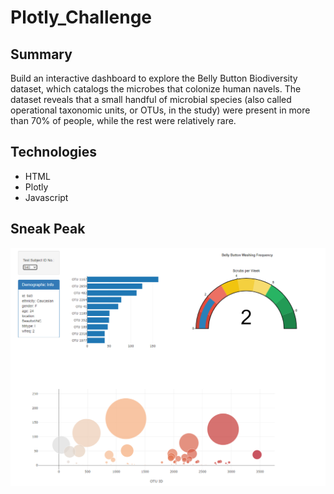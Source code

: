 # Plotly_Challenge

## Summary
Build an interactive dashboard to explore the Belly Button Biodiversity dataset, which catalogs the microbes that colonize human navels.
The dataset reveals that a small handful of microbial species (also called operational taxonomic units, or OTUs, in the study) were present in more than 70% of people, while the rest were relatively rare.

## Technologies
* HTML
* Plotly
* Javascript

## Sneak Peak

![Alt text](sample-image.png)
 
